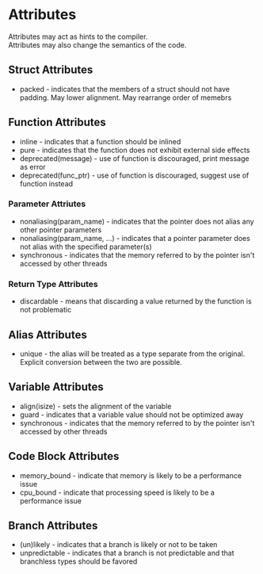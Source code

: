# Attributes
Attributes may act as hints to the compiler.   
Attributes may also change the semantics of the code.

## Struct Attributes
* packed - indicates that the members of a struct should not have padding. May lower alignment. May rearrange order of memebrs

## Function Attributes
* inline - indicates that a function should be inlined
* pure - indicates that the function does not exhibit external side effects
* deprecated(message) - use of function is discouraged, print message as error
* deprecated(func_ptr) - use of function is discouraged, suggest use of function 
  instead

### Parameter Attriutes
* nonaliasing(param_name) - indicates that the pointer does not alias any other pointer parameters
* nonaliasing(param_name, ...) - indicates that a pointer parameter does not alias with the specified parameter(s)
* synchronous - indicates that the memory referred to by the pointer isn't accessed by other threads

### Return Type Attributes
* discardable - means that discarding a value returned by the function is not problematic

## Alias Attributes
* unique - the alias will be treated as a type separate from the original. Explicit conversion between the two are possible.

## Variable Attributes
* align(isize) - sets the alignment of the variable 
* guard - indicates that a variable value should not be optimized away
* synchronous - indicates that the memory referred to by the pointer isn't accessed by other threads

## Code Block Attributes
* memory_bound - indicate that memory is likely to be a performance issue
* cpu_bound - indicate that processing speed is likely to be a performance issue

## Branch Attributes
* (un)likely - indicates that a branch is likely or not to be taken
* unpredictable - indicates that a branch is not predictable and that branchless types should be favored

## 

